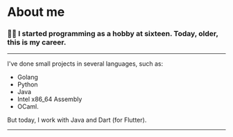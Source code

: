 # About me

### :tada::baby: I started programming as a hobby at sixteen. Today, older, this is my career.
***
I've done small projects in several languages, such as: 
  * Golang
  * Python 
  * Java 
  * Intel x86_64 Assembly
  * OCaml.

But today, I work with Java and Dart (for Flutter).
***
